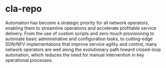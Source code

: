 # cla-repo

Automation has become a strategic priority for all network operators, enabling them to streamline operations and accelerate profitable service delivery. From the use of custom scripts and zero-touch provisioning to automate basic administrative and configuration tasks, to cutting-edge SDN/NFV implementations that improve service agility and control, many network operators are well along the evolutionary path toward closed-loop automation, which reduces the need for manual intervention in key operational processes.
